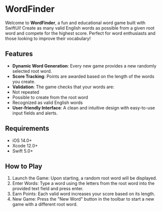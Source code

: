 # WordFinder

Welcome to **WordFinder**, a fun and educational word game built with SwiftUI! Create as many valid English words as possible from a given root word and compete for the highest score. Perfect for word enthusiasts and those looking to improve their vocabulary!

## Features

-    **Dynamic Word Generation**: Every new game provides a new randomly selected root word.
-    **Score Tracking**: Points are awarded based on the length of the words you create.
-    **Validation**: The game checks that your words are:
  - Not repeated
  - Possible to create from the root word
  - Recognized as valid English words
-    **User-friendly Interface**: A clean and intuitive design with easy-to-use input fields and alerts.


## Requirements

-    iOS 14.0+
-    Xcode 12.0+
-    Swift 5.0+


## How to Play
1.	Launch the Game: Upon starting, a random root word will be displayed.
2.	Enter Words: Type a word using the letters from the root word into the provided text field and press enter.
3.	Earn Points: Each valid word increases your score based on its length.
4.	New Game: Press the "New Word" button in the toolbar to start a new game with a different root word.
